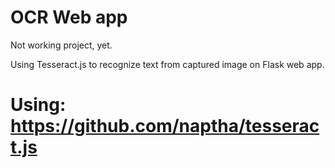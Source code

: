 # OCR Web app
Not working project, yet.

Using Tesseract.js to recognize text from captured image on Flask web app.

# Using: https://github.com/naptha/tesseract.js
